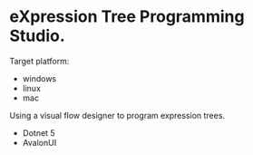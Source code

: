 # eXpression Tree Programming Studio.

Target platform:
- windows
- linux
- mac

Using a visual flow designer to program expression trees.
- Dotnet 5
- AvalonUI
